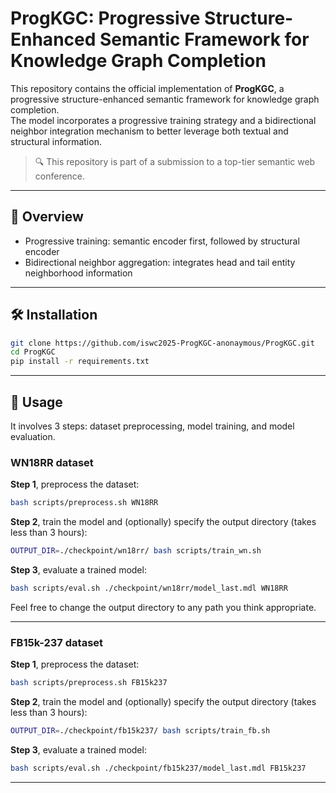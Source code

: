 # ProgKGC: Progressive Structure-Enhanced Semantic Framework for Knowledge Graph Completion

This repository contains the official implementation of **ProgKGC**, a progressive structure-enhanced semantic framework for knowledge graph completion.  
The model incorporates a progressive training strategy and a bidirectional neighbor integration mechanism to better leverage both textual and structural information.

> 🔍 This repository is part of a submission to a top-tier semantic web conference.

---

## 📂 Overview

- Progressive training: semantic encoder first, followed by structural encoder  
- Bidirectional neighbor aggregation: integrates head and tail entity neighborhood information  
---

## 🛠 Installation

```bash
git clone https://github.com/iswc2025-ProgKGC-anonaymous/ProgKGC.git
cd ProgKGC
pip install -r requirements.txt
```

---

## 🚀 Usage
It involves 3 steps: dataset preprocessing, model training, and model evaluation.
### WN18RR dataset

**Step 1**, preprocess the dataset:

```bash
bash scripts/preprocess.sh WN18RR
```

**Step 2**, train the model and (optionally) specify the output directory (takes less than 3 hours):

```bash
OUTPUT_DIR=./checkpoint/wn18rr/ bash scripts/train_wn.sh
```

**Step 3**, evaluate a trained model:

```bash
bash scripts/eval.sh ./checkpoint/wn18rr/model_last.mdl WN18RR
```

Feel free to change the output directory to any path you think appropriate.

---

### FB15k-237 dataset

**Step 1**, preprocess the dataset:

```bash
bash scripts/preprocess.sh FB15k237
```

**Step 2**, train the model and (optionally) specify the output directory (takes less than 3 hours):

```bash
OUTPUT_DIR=./checkpoint/fb15k237/ bash scripts/train_fb.sh
```

**Step 3**, evaluate a trained model:

```bash
bash scripts/eval.sh ./checkpoint/fb15k237/model_last.mdl FB15k237
```

---
